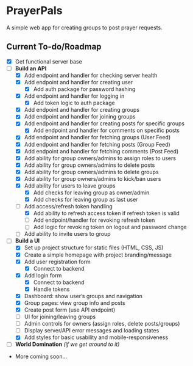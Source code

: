 # PrayerPals

A simple web app for creating groups to post prayer requests.

## Current To-do/Roadmap

- [x] Get functional server base
- [ ] **Build an API**
  - [x] Add endpoint and handler for checking server health
  - [x] Add endpoint and handler for creating user
    - [x] Add auth package for password hashing
  - [x] Add endpoint and handler for logging in
    - [x] Add token logic to auth package
  - [x] Add endpoint and handler for creating groups
  - [x] Add endpoint and handler for joining groups
  - [x] Add endpoint and handler for creating posts for specific groups
    - [x] Add endpoint and handler for comments on specific posts
  - [x] Add endpoint and handler for fetching groups (User Feed)
  - [x] Add endpoint and handler for fetching posts (Group Feed)
  - [x] Add endpoint and handler for fetching comments (Post Feed)
  - [x] Add ability for group owners/admins to assign roles to users
  - [x] Add ability for group owners/admins to delete posts
  - [x] Add ability for group owners/admins to delete groups
  - [x] Add ability for group owners/admins to kick/ban users
  - [x] Add ability for users to leave groups
    - [x] Add checks for leaving group as owner/admin
    - [x] Add checks for leaving group as last user
  - [ ] Add access/refresh token handling
    - [x] Add ability to refresh access token if refresh token is valid
    - [ ] Add endpoint/handler for revoking refresh token
    - [ ] Add logic for revoking token on logout and password change
  - [ ] Add ability to invite users to group
- [ ] **Build a UI**
  - [x] Set up project structure for static files (HTML, CSS, JS)
  - [x] Create a simple homepage with project branding/message
  - [x] Add user registration form
    - [x] Connect to backend
  - [x] Add login form
    - [x] Connect to backend
    - [x] Handle tokens
  - [x] Dashboard: show user’s groups and navigation
  - [x] Group pages: view group info and posts
  - [x] Create post form (use API endpoint)
  - [ ] UI for joining/leaving groups
  - [ ] Admin controls for owners (assign roles, delete posts/groups)
  - [ ] Display server/API error messages and loading states
  - [x] Add styles for basic usability and mobile-responsiveness
- [ ] **World Domination** *(if we get around to it)*
- More coming soon...
